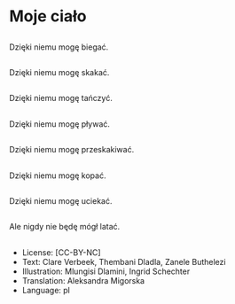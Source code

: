 # Moje ciało

##
Dzięki niemu mogę biegać.

##
Dzięki niemu mogę skakać.

##
Dzięki niemu mogę tańczyć.

##
Dzięki niemu mogę pływać.

##
Dzięki niemu mogę przeskakiwać.

##
Dzięki niemu mogę kopać.

##
Dzięki niemu mogę uciekać.

##
Ale nigdy nie będę mógł latać.

##
* License: [CC-BY-NC]
* Text: Clare Verbeek, Thembani Dladla, Zanele Buthelezi
* Illustration: Mlungisi Dlamini, Ingrid Schechter
* Translation: Aleksandra Migorska
* Language: pl
